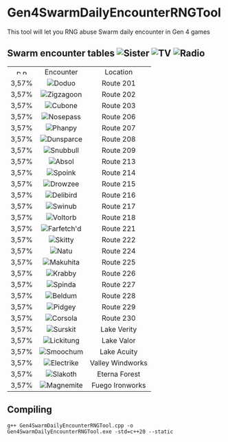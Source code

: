 # Gen4SwarmDailyEncounterRNGTool
This tool will let you RNG abuse Swarm daily encounter in Gen 4 games


## Swarm encounter tables <img src="https://github.com/user-attachments/assets/534d8380-f6b5-4024-8401-fe86b29bf252" title="Sister"> <img src="https://github.com/user-attachments/assets/14560d58-97d2-4642-9d92-920aa6eb204b" title="TV"> <img src="https://github.com/user-attachments/assets/bc7df9b8-a49c-4215-bbe8-287725997c85" title="Radio">

<table>
  <tr align="center">
    <td><img src="https://github.com/Real96/DPPtHoneyTreeRNGTool/assets/20956021/cae6e50d-5d3b-4beb-bdea-c3bdfae8940a" title="D" width="10">
    <img src="https://github.com/Real96/DPPtHoneyTreeRNGTool/assets/20956021/bbe51f0e-417c-4359-b1c6-3e2e36a4798a" title="P" width="10"></td>
    <td>Encounter</td>
    <td>Location</td>
  </tr>
  <tr align="center">
    <td>3,57%</td>
    <td><img src="https://github.com/PokeAPI/sprites/blob/master/sprites/pokemon/versions/generation-viii/icons/84.png" title="Doduo"></td>
    <td>Route 201</td>
  </tr>
  <tr align="center">
    <td>3,57%</td>
    <td><img src="https://github.com/PokeAPI/sprites/blob/master/sprites/pokemon/versions/generation-viii/icons/263.png" title="Zigzagoon"></td>
    <td>Route 202</td>
  </tr>
  <tr align="center">
    <td>3,57%</td>
    <td><img src="https://github.com/PokeAPI/sprites/blob/master/sprites/pokemon/versions/generation-viii/icons/104.png" title="Cubone"></td>
    <td>Route 203</td>
  </tr>
  <tr align="center">
    <td>3,57%</td>
    <td><img src="https://github.com/PokeAPI/sprites/blob/master/sprites/pokemon/versions/generation-viii/icons/299.png" title="Nosepass"></td>
    <td>Route 206</td>
  </tr>
  <tr align="center">
    <td>3,57%</td>
    <td><img src="https://github.com/PokeAPI/sprites/blob/master/sprites/pokemon/versions/generation-viii/icons/231.png" title="Phanpy"></td>
    <td>Route 207</td>
  </tr>
  <tr align="center">
    <td>3,57%</td>
    <td><img src="https://github.com/PokeAPI/sprites/blob/master/sprites/pokemon/versions/generation-viii/icons/206.png" title="Dunsparce"></td>
    <td>Route 208</td>
  </tr>
  <tr align="center">
    <td>3,57%</td>
    <td><img src="https://github.com/PokeAPI/sprites/blob/master/sprites/pokemon/versions/generation-viii/icons/209.png" title="Snubbull"></td>
    <td>Route 209</td>
  </tr>
  <tr align="center">
    <td>3,57%</td>
    <td><img src="https://github.com/PokeAPI/sprites/blob/master/sprites/pokemon/versions/generation-viii/icons/359.png" title="Absol"></td>
    <td>Route 213</td>
  </tr>
  <tr align="center">
    <td>3,57%</td>
    <td><img src="https://github.com/PokeAPI/sprites/blob/master/sprites/pokemon/versions/generation-viii/icons/325.png" title="Spoink"></td>
    <td>Route 214</td>
  </tr>
  <tr align="center">
    <td>3,57%</td>
    <td><img src="https://github.com/PokeAPI/sprites/blob/master/sprites/pokemon/versions/generation-viii/icons/96.png" title="Drowzee"></td>
    <td>Route 215</td>
  </tr>
  <tr align="center">
    <td>3,57%</td>
    <td><img src="https://github.com/PokeAPI/sprites/blob/master/sprites/pokemon/versions/generation-viii/icons/225.png" title="Delibird"></td>
    <td>Route 216</td>
  </tr>
  <tr align="center">
    <td>3,57%</td>
    <td><img src="https://github.com/PokeAPI/sprites/blob/master/sprites/pokemon/versions/generation-viii/icons/220.png" title="Swinub"></td>
    <td>Route 217</td>
  </tr>
  <tr align="center">
    <td>3,57%</td>
    <td><img src="https://github.com/PokeAPI/sprites/blob/master/sprites/pokemon/versions/generation-viii/icons/100.png" title="Voltorb"></td>
    <td>Route 218</td>
  </tr>
  <tr align="center">
    <td>3,57%</td>
    <td><img src="https://github.com/PokeAPI/sprites/blob/master/sprites/pokemon/versions/generation-viii/icons/83.png" title="Farfetch'd"></td>
    <td>Route 221</td>
  </tr>
  <tr align="center">
    <td>3,57%</td>
    <td><img src="https://github.com/PokeAPI/sprites/blob/master/sprites/pokemon/versions/generation-viii/icons/300.png" title="Skitty"></td>
    <td>Route 222</td>
  </tr>
  <tr align="center">
    <td>3,57%</td>
    <td><img src="https://github.com/PokeAPI/sprites/blob/master/sprites/pokemon/versions/generation-viii/icons/177.png" title="Natu"></td>
    <td>Route 224</td>
  </tr>
  <tr align="center">
    <td>3,57%</td>
    <td><img src="https://github.com/PokeAPI/sprites/blob/master/sprites/pokemon/versions/generation-viii/icons/296.png" title="Makuhita"></td>
    <td>Route 225</td>
  </tr>
  <tr align="center">
    <td>3,57%</td>
    <td><img src="https://github.com/PokeAPI/sprites/blob/master/sprites/pokemon/versions/generation-viii/icons/98.png" title="Krabby"></td>
    <td>Route 226</td>
  </tr>
  <tr align="center">
    <td>3,57%</td>
    <td><img src="https://github.com/PokeAPI/sprites/blob/master/sprites/pokemon/versions/generation-viii/icons/327.png" title="Spinda"></td>
    <td>Route 227</td>
  </tr>
  <tr align="center">
    <td>3,57%</td>
    <td><img src="https://github.com/PokeAPI/sprites/blob/master/sprites/pokemon/versions/generation-viii/icons/374.png" title="Beldum"></td>
    <td>Route 228</td>
  </tr>
  <tr align="center">
    <td>3,57%</td>
    <td><img src="https://github.com/PokeAPI/sprites/blob/master/sprites/pokemon/versions/generation-viii/icons/16.png" title="Pidgey"></td>
    <td>Route 229</td>
  </tr>
  <tr align="center">
    <td>3,57%</td>
    <td><img src="https://github.com/PokeAPI/sprites/blob/master/sprites/pokemon/versions/generation-viii/icons/222.png" title="Corsola"></td>
    <td>Route 230</td>
  </tr>
  <tr align="center">
    <td>3,57%</td>
    <td><img src="https://github.com/PokeAPI/sprites/blob/master/sprites/pokemon/versions/generation-viii/icons/283.png" title="Surskit"></td>
    <td>Lake Verity</td>
  </tr>
  <tr align="center">
    <td>3,57%</td>
    <td><img src="https://github.com/PokeAPI/sprites/blob/master/sprites/pokemon/versions/generation-viii/icons/108.png" title="Lickitung"></td>
    <td>Lake Valor</td>
  </tr>
  <tr align="center">
    <td>3,57%</td>
    <td><img src="https://github.com/PokeAPI/sprites/blob/master/sprites/pokemon/versions/generation-viii/icons/238.png" title="Smoochum"></td>
    <td>Lake Acuity</td>
  </tr>
  <tr align="center">
    <td>3,57%</td>
    <td><img src="https://github.com/PokeAPI/sprites/blob/master/sprites/pokemon/versions/generation-viii/icons/309.png" title="Electrike"></td>
    <td>Valley Windworks</td>
  </tr>
  <tr align="center">
    <td>3,57%</td>
    <td><img src="https://github.com/PokeAPI/sprites/blob/master/sprites/pokemon/versions/generation-viii/icons/287.png" title="Slakoth"></td>
    <td>Eterna Forest</td>
  </tr>
  <tr align="center">
    <td>3,57%</td>
    <td><img src="https://github.com/PokeAPI/sprites/blob/master/sprites/pokemon/versions/generation-viii/icons/81.png" title="Magnemite"></td>
    <td>Fuego Ironworks</td>
  </tr>
</table>

## Compiling
```
g++ Gen4SwarmDailyEncounterRNGTool.cpp -o Gen4SwarmDailyEncounterRNGTool.exe -std=c++20 --static
```
